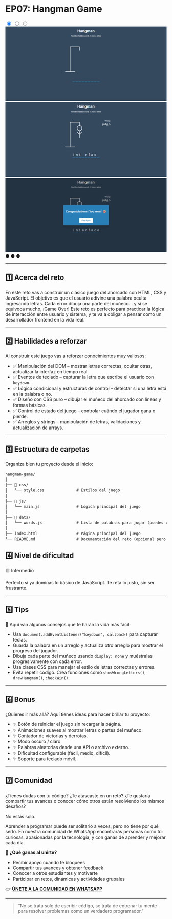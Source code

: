 # EP07: Hangman Game

<link rel="stylesheet" href="/css/style.css">

<div class="carousel-container">

  <input type="radio" name="carousel" id="slide1" checked>
  <input type="radio" name="carousel" id="slide2">
  <input type="radio" name="carousel" id="slide3">

  <div class="carousel-slide">
    <img src="../img/project7-01.png" alt="Imagen 1">
    <img src="../img/project7-02.png" alt="Imagen 2">
    <img src="../img/project7-03.png" alt="Imagen 3">
  </div>

  <div class="carousel-nav">
    <label for="slide1">●</label>
    <label for="slide2">●</label>
    <label for="slide3">●</label>
  </div>
</div>


---

## 1️⃣ Acerca del reto

En este reto vas a construir un clásico juego del ahorcado con HTML, CSS y JavaScript. El objetivo es que el usuario adivine una palabra oculta ingresando letras. Cada error dibuja una parte del muñeco... y si se equivoca mucho, ¡Game Over!
Este reto es perfecto para practicar la lógica de interacción entre usuario y sistema, y te va a obligar a pensar como un desarrollador frontend en la vida real.

---

## 2️⃣ Habilidades a reforzar

Al construir este juego vas a reforzar conocimientos muy valiosos:

- ✅ Manipulación del DOM – mostrar letras correctas, ocultar otras, actualizar la interfaz en tiempo real.
- ✅ Eventos de teclado – capturar la letra que escribe el usuario con `keydown`.
- ✅ Lógica condicional y estructuras de control – detectar si una letra está en la palabra o no.
- ✅ Diseño con CSS puro – dibujar el muñeco del ahorcado con líneas y formas básicas.
- ✅ Control de estado del juego – controlar cuándo el jugador gana o pierde.
- ✅ Arreglos y strings – manipulación de letras, validaciones y actualización de arrays.

---

## 3️⃣ Estructura de carpetas

Organiza bien tu proyecto desde el inicio:

```md
hangman-game/
│
├── 📁 css/
│   └── style.css              # Estilos del juego
│
├── 📁 js/
│   └── main.js                # Lógica principal del juego
│
├── 📁 data/
│   └── words.js               # Lista de palabras para jugar (puedes crearla tú)
│
├── index.html                 # Página principal del juego
└── README.md                  # Documentación del reto (opcional pero recomendado)
```

## 4️⃣ Nivel de dificultad

🟨 Intermedio

Perfecto si ya dominas lo básico de JavaScript. Te reta lo justo, sin ser frustrante.

---

## 5️⃣ Tips

🧠 Aquí van algunos consejos que te harán la vida más fácil:

- Usa `document.addEventListener("keydown", callback)` para capturar teclas.
- Guarda la palabra en un arreglo y actualiza otro arreglo para mostrar el progreso del jugador.
- Dibuja cada parte del muñeco usando `display: none` y muéstralas progresivamente con cada error.
- Usa clases CSS para manejar el estilo de letras correctas y errores.
- Evita repetir código. Crea funciones como `showWrongLetters()`, `drawHangman()`, `checkWin()`.

---

## 6️⃣ Bonus

¿Quieres ir más allá? Aquí tienes ideas para hacer brillar tu proyecto:

- ✨ Botón de reiniciar el juego sin recargar la página.
- ✨ Animaciones suaves al mostrar letras o partes del muñeco.
- ✨ Contador de victorias y derrotas.
- ✨ Modo oscuro / claro.
- ✨ Palabras aleatorias desde una API o archivo externo.
- ✨ Dificultad configurable (fácil, medio, difícil).
- ✨ Soporte para teclado móvil.

---

## 7️⃣ Comunidad

¿Tienes dudas con tu código? ¿Te atascaste en un reto? ¿Te gustaría compartir tus avances o conocer cómo otros están resolviendo los mismos desafíos?

No estás solo.

Aprender a programar puede ser solitario a veces, pero no tiene por qué serlo. En nuestra comunidad de WhatsApp encontrarás personas como tú: curiosas, apasionadas por la tecnología, y con ganas de aprender y mejorar cada día.

🚀 **¿Qué ganas al unirte?**

- Recibir apoyo cuando te bloquees
- Compartir tus avances y obtener feedback
- Conocer a otros estudiantes y motivarte
- Participar en retos, dinámicas y actividades grupales

👉 **[ÚNETE A LA COMUNIDAD EN WHATSAPP](https://chat.whatsapp.com/CldsuiaJ52t3NvDg47zaWP)**

---

> “No se trata solo de escribir código, se trata de entrenar tu mente para resolver problemas como un verdadero programador.”

